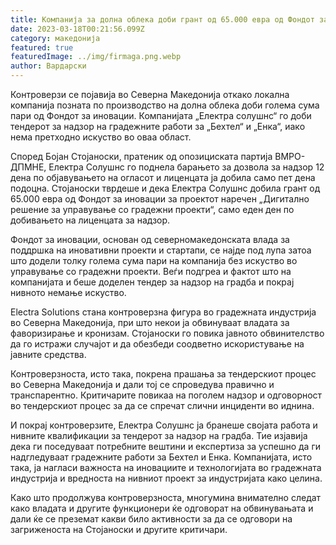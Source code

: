```yaml
---
title: Компанија за долна облека доби грант од 65.000 евра од Фондот за иновации
date: 2023-03-18T00:21:56.099Z
category: македонија
featured: true
featuredImage: ../img/firmaga.png.webp
author: Вардарски
---
```


Контроверзи се појавија во Северна Македонија откако локална компанија позната по производство на долна облека доби голема сума пари од Фондот за иновации. Компанијата „Електра солушнс“ го доби тендерот за надзор на градежните работи за „Бехтел“ и „Енка“, иако нема претходно искуство во оваа област.

Според Бојан Стојаноски, пратеник од опозициската партија ВМРО-ДПМНЕ, Електра Солушнс го поднела барањето за дозвола за надзор 12 дена по објавувањето на огласот и лиценцата ја добила само пет дена подоцна. Стојаноски тврдеше и дека Електра Солушнс добила грант од 65.000 евра од Фондот за иновации за проектот наречен „Дигитално решение за управување со градежни проекти“, само еден ден по добивањето на лиценцата за надзор.

Фондот за иновации, основан од северномакедонската влада за поддршка на иновативни проекти и стартапи, се најде под лупа затоа што додели толку голема сума пари на компанија без искуство во управување со градежни проекти. Веѓи подгреа и фактот што на компанијата и беше доделен тендер за надзор на градба и покрај нивното немање искуство.

Electra Solutions стана контроверзна фигура во градежната индустрија во Северна Македонија, при што некои ја обвинуваат владата за фаворизирање и кронизам. Стојаноски го повика јавното обвинителство да го истражи случајот и да обезбеди соодветно искористување на јавните средства.

Контроверзноста, исто така, покрена прашања за тендерскиот процес во Северна Македонија и дали тој се спроведува правично и транспарентно. Критичарите повикаа на поголем надзор и одговорност во тендерскиот процес за да се спречат слични инциденти во иднина.

И покрај контроверзите, Електра Солушнс ја бранеше својата работа и нивните квалификации за тендерот за надзор на градба. Тие изјавија дека ги поседуваат потребните вештини и експертиза за успешно да ги надгледуваат градежните работи за Бехтел и Енка. Компанијата, исто така, ја нагласи важноста на иновациите и технологијата во градежната индустрија и вредноста на нивниот проект за индустријата како целина.

Како што продолжува контроверзноста, многумина внимателно следат како владата и другите функционери ќе одговорат на обвинувањата и дали ќе се преземат какви било активности за да се одговори на загриженоста на Стојаноски и другите критичари.
